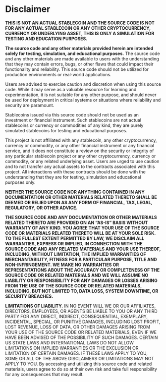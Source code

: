 # Disclaimer

**THIS IS NOT AN ACTUAL STABLECOIN AND THE SOURCE CODE IS NOT FOR ANY ACTUAL STABLECOIN OR ANY OTHER CRYPTOCURRENCY, CURRENCY OR UNDERLYING ASSET, THIS IS ONLY A SIMULATION FOR TESTING AND EDUCATION PURPOSES.**

**The source code and any other materials provided herein are intended solely for testing, simulation, and educational purposes.** The source code and any other materials are made available to users with the understanding that they may contain errors, bugs, or other flaws that could impact their functionality and reliability. This source code should not be utilized for production environments or real-world applications.

Users are advised to exercise caution and discretion when using this source code. While it may serve as a valuable resource for learning and experimentation, it is not suitable for any other purpose, and should never be used for deployment in critical systems or situations where reliability and security are paramount.

Stablecoins issued via this source code should not be used as an investment or financial instrument. Such stablecoins are not actual stablecoins or currency or commodities of any kind, they are purely simulated stablecoins for testing and educational purposes.

This project is not affiliated with any stablecoin, any other cryptocurrency, currency or commodity, or any other financial instrument or any financial service, and it does not constitute a review on the security or integrity of any particular stablecoin project or any other cryptocurrency, currency or commodity, or any related underlying asset. Users are urged to use caution and to not transfer any actual assets to the contracts associated with this project. All interactions with these contracts should be done with the understanding that they are for testing, simulation and educational purposes only.

**NEITHER THE SOURCE CODE NOR ANYTHING CONTAINED IN ANY DOCUMENTATION OR OTHER MATERIALS RELATED THERETO SHALL BE DEEMED OR RELIED UPON AS ANY FORM OF FINANCIAL, TAX, LEGAL, REGULATORY, OR OTHER ADVICE.**

**THE SOURCE CODE AND ANY DOCUMENTATION OR OTHER MATERIALS RELATED THERETO ARE PROVIDED ON AN “AS-IS” BASIS WITHOUT WARRANTY OF ANY KIND. YOU AGREE THAT YOUR USE OF THE SOURCE CODE OR MATERIALS RELATED THERETO WILL BE AT YOUR SOLE RISK. TO THE FULLEST EXTENT PERMITTED BY LAW, WE DISCLAIM ALL WARRANTIES, EXPRESS OR IMPLIED, IN CONNECTION WITH THE SOURCE CODE AND ANY RELATED MATERIALS AND YOUR USE THEREOF, INCLUDING, WITHOUT LIMITATION, THE IMPLIED WARRANTIES OF MERCHANTABILITY, FITNESS FOR A PARTICULAR PURPOSE, TITLE AND NON-INFRINGEMENT. WE MAKE NO WARRANTIES OR REPRESENTATIONS ABOUT THE ACCURACY OR COMPLETENESS OF THE SOURCE CODE OR RELATED MATERIALS AND WE WILL ASSUME NO LIABILITY OR RESPONSIBILITY FOR ANY DAMAGES OR LOSSES ARISING FROM THE USE OF THE SOURCE CODE OR RELATED MATERIALS, INCLUDING, BUT NOT LIMITED TO, DATA LOSS, SYSTEM DOWNTIME, OR SECURITY BREACHES.**

**LIMITATIONS OF LIABILITY.**  IN NO EVENT WILL WE OR OUR AFFILIATES, DIRECTORS, EMPLOYEES, OR AGENTS BE LIABLE TO YOU OR ANY THIRD PARTY FOR ANY DIRECT, INDIRECT, CONSEQUENTIAL, EXEMPLARY, INCIDENTAL, SPECIAL, OR PUNITIVE DAMAGES, INCLUDING LOST PROFIT, LOST REVENUE, LOSS OF DATA, OR OTHER DAMAGES ARISING FROM YOUR USE OF THE SOURCE CODE OR RELATED MATERIALS, EVEN IF WE HAVE BEEN ADVISED OF THE POSSIBILITY OF SUCH DAMAGES.  CERTAIN US STATE LAWS AND INTERNATIONAL LAWS DO NOT ALLOW LIMITATIONS ON IMPLIED WARRANTIES OR THE EXCLUSION OR LIMITATION OF CERTAIN DAMAGES. IF THESE LAWS APPLY TO YOU, SOME OR ALL OF THE ABOVE DISCLAIMERS OR LIMITATIONS MAY NOT APPLY TO YOU.
By accessing and utilizing this source code and related materials, users agree to do so at their own risk and take full responsibility for any consequences that may result.
